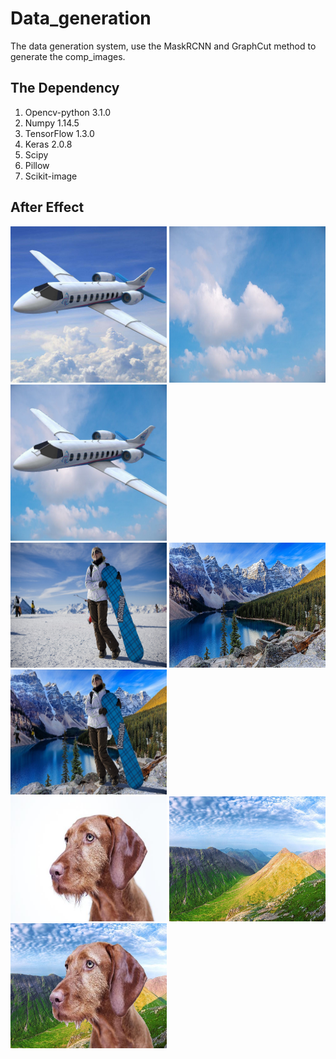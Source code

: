 # Data_generation
The data generation system, use the MaskRCNN and GraphCut method to generate the comp_images.

## The Dependency
1. Opencv-python 3.1.0
2. Numpy 1.14.5
3. TensorFlow 1.3.0
4. Keras 2.0.8 
5. Scipy
6. Pillow
7. Scikit-image

## After Effect
<div id="AfterEffect1">
    <img src="https://github.com/Hongyun1993/Data_generation/blob/master/images/2.jpeg" width = "250" height = "250"/>
    <img src="https://github.com/Hongyun1993/Data_generation/blob/master/background/11.jpeg" width = "250" height = "250"/>
    <img src="https://github.com/Hongyun1993/Data_generation/blob/master/results/2_11.jpeg" width = "250" height = "250"/>
</div>
<div id="AfterEffect2">
    <img src="https://github.com/Hongyun1993/Data_generation/blob/master/images/4410436637_7b0ca36ee7_z.jpg" width = "250" height = "200"/>
    <img src="https://github.com/Hongyun1993/Data_generation/blob/master/background/3.jpeg" width = "250" height = "200"/>
    <img src="https://github.com/Hongyun1993/Data_generation/blob/master/results/4410436637_7b0ca36ee7_z_3.jpeg" width = "250" height = "200"/>
</div>
<div id="AfterEffect3">
    <img src="https://github.com/Hongyun1993/Data_generation/blob/master/images/4.jpg" width = "250" height = "200"/>
    <img src="https://github.com/Hongyun1993/Data_generation/blob/master/background/21.jpeg" width = "250" height = "200"/>
    <img src="https://github.com/Hongyun1993/Data_generation/blob/master/results/4_21.jpeg" width = "250" height = "200"/>
</div>
